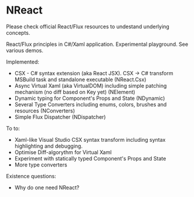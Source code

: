# NReact
Please check official React/Flux resources to undestand underlying concepts.

React/Flux principles in C#/Xaml application. Experimental playground. 
See various demos.

Implemented:
* CSX - C# syntax extension (aka React JSX). CSX -> C# transform MSBuild task and standalone executable (NReact.Csx)
* Async Virtual Xaml (aka VirtualDOM) including simple patching mechanism (no diff based on Key yet) (NElement)
* Dynamic typing for Component's Props and State (NDynamic)
* Several Type Converters including enums, colors, brushes and resources (NConverters)
* Simple Flux Dispatcher (NDispatcher)

To to:
* Xaml-like Visual Studio CSX syntax transform including syntax highlighting and debugging.
* Optimise Diff-algorythm for Virtual Xaml
* Experiment with statically typed Component's Props and State 
* More type converters

Existence questions:
* Why do one need NReact?
